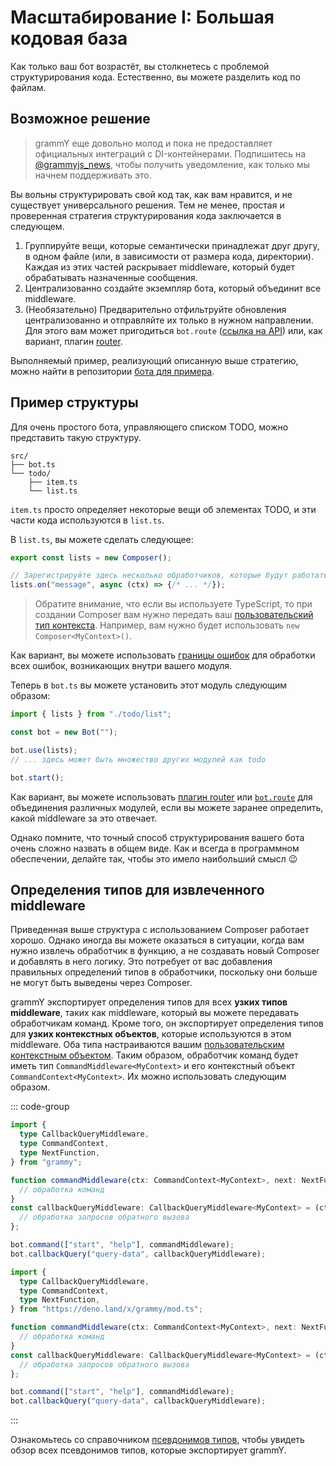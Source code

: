 # Масштабирование I: Большая кодовая база

Как только ваш бот возрастёт, вы столкнетесь с проблемой структурирования кода.
Естественно, вы можете разделить код по файлам.

## Возможное решение

> grammY еще довольно молод и пока не предоставляет официальных интеграций с DI-контейнерами.
> Подпишитесь на [@grammyjs_news](https://t.me/grammyjs_news), чтобы получить уведомление, как только мы начнем поддерживать это.

Вы вольны структурировать свой код так, как вам нравится, и не существует универсального решения.
Тем не менее, простая и проверенная стратегия структурирования кода заключается в следующем.

1. Группируйте вещи, которые семантически принадлежат друг другу, в одном файле (или, в зависимости от размера кода, директории).
   Каждая из этих частей раскрывает middleware, который будет обрабатывать назначенные сообщения.
2. Централизованно создайте экземпляр бота, который объединит все middleware.
3. (Необязательно) Предварительно отфильтруйте обновления централизованно и отправляйте их только в нужном направлении.
   Для этого вам может пригодиться `bot.route` ([ссылка на API](/ref/core/composer#route)) или, как вариант, плагин [router](../plugins/router).

Выполняемый пример, реализующий описанную выше стратегию, можно найти в репозитории [бота для примера](https://github.com/grammyjs/examples/tree/main/scaling).

## Пример структуры

Для очень простого бота, управляющего списком TODO, можно представить такую структуру.

```asciiart:no-line-numbers
src/
├── bot.ts
└── todo/
    ├── item.ts
    └── list.ts
```

`item.ts` просто определяет некоторые вещи об элементах TODO, и эти части кода используются в `list.ts`.

В `list.ts`, вы можете сделать следующее:

```ts
export const lists = new Composer();

// Зарегистрируйте здесь несколько обработчиков, которые будут работать с вашим middleware обычным способом.
lists.on("message", async (ctx) => {/* ... */});
```

> Обратите внимание, что если вы используете TypeScript, то при создании Composer вам нужно передать ваш [пользовательский тип контекста](../guide/context#кастомизация-объекта-контекста).
> Например, вам нужно будет использовать `new Composer<MyContext>()`.

Как вариант, вы можете использовать [границы ошибок](../guide/errors#границы-ошибок) для обработки всех ошибок, возникающих внутри вашего модуля.

Теперь в `bot.ts` вы можете установить этот модуль следующим образом:

```ts
import { lists } from "./todo/list";

const bot = new Bot("");

bot.use(lists);
// ... здесь может быть множество других модулей как todo

bot.start();
```

Как вариант, вы можете использовать [плагин router](../plugins/router) или [`bot.route`](/ref/core/composer#route) для объединения различных модулей, если вы можете заранее определить, какой middleware за это отвечает.

Однако помните, что точный способ структурирования вашего бота очень сложно назвать в общем виде.
Как и всегда в программном обеспечении, делайте так, чтобы это имело наибольший смысл :wink:

## Определения типов для извлеченного middleware

Приведенная выше структура с использованием Composer работает хорошо.
Однако иногда вы можете оказаться в ситуации, когда вам нужно извлечь обработчик в функцию, а не создавать новый Composer и добавлять в него логику.
Это потребует от вас добавления правильных определений типов в обработчики, поскольку они больше не могут быть выведены через Composer.

grammY экспортирует определения типов для всех **узких типов middleware**, таких как middleware, который вы можете передавать обработчикам команд.
Кроме того, он экспортирует определения типов для **узких контекстных объектов**, которые используются в этом middleware.
Оба типа настраиваются вашим [пользовательским контекстным объектом](../guide/context#кастомизация-объекта-контекста).
Таким образом, обработчик команд будет иметь тип `CommandMiddleware<MyContext>` и его контекстный объект `CommandContext<MyContext>`.
Их можно использовать следующим образом.

::: code-group

```ts [Node.js]
import {
  type CallbackQueryMiddleware,
  type CommandContext,
  type NextFunction,
} from "grammy";

function commandMiddleware(ctx: CommandContext<MyContext>, next: NextFunction) {
  // обработка команд
}
const callbackQueryMiddleware: CallbackQueryMiddleware<MyContext> = (ctx) => {
  // обработка запросов обратного вызова
};

bot.command(["start", "help"], commandMiddleware);
bot.callbackQuery("query-data", callbackQueryMiddleware);
```

```ts [Deno]
import {
  type CallbackQueryMiddleware,
  type CommandContext,
  type NextFunction,
} from "https://deno.land/x/grammy/mod.ts";

function commandMiddleware(ctx: CommandContext<MyContext>, next: NextFunction) {
  // обработка команд
}
const callbackQueryMiddleware: CallbackQueryMiddleware<MyContext> = (ctx) => {
  // обработка запросов обратного вызова
};

bot.command(["start", "help"], commandMiddleware);
bot.callbackQuery("query-data", callbackQueryMiddleware);
```

:::

Ознакомьтесь со справочником [псевдонимов типов](/ref/core/#type-aliases), чтобы увидеть обзор всех псевдонимов типов, которые экспортирует grammY.
